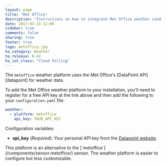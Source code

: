 ```yaml
---
layout: page
title: "Met Office"
description: "Instructions on how to integrate Met Office weather conditions into Home Assistant."
date: 2017-03-23 22:00
sidebar: true
comments: false
sharing: true
footer: true
logo: metoffice.jpg
ha_category: Weather
ha_release: 0.42
ha_iot_class: "Cloud Polling"
---
```


The `metoffice` weather platform uses the Met Office's [DataPoint API][datapoint] for weather data.

To add the Met Office weather platform to your installation, you'll need to register for a free API key at the link above and then add the following to your `configuration.yaml` file:

```yaml
weather:
  - platform: metoffice
    api_key: YOUR_API_KEY
```

Configuration variables:

- **api_key** (*Required*): Your personal API key from the [Datapoint website](http://www.metoffice.gov.uk/datapoint).

<p class='note'>
This platform is an alternative to the [`metoffice`](/components/sensor.metoffice/) sensor.
The weather platform is easier to configure but less customizable.
</p>


